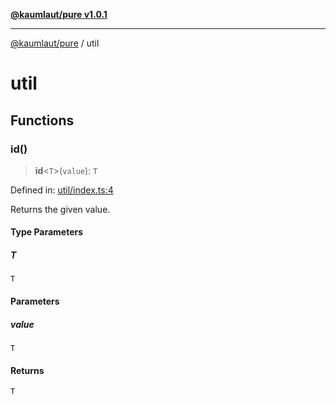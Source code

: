 [**@kaumlaut/pure v1.0.1**](README.md)

---

[@kaumlaut/pure](README.md) / util

# util

## Functions

### id()

> **id**\<`T`\>(`value`): `T`

Defined in: [util/index.ts:4](https://github.com/maxkaemmerer/pure/blob/7e3356f18f266999ec105a0046d52cd83d0e4202/src/util/index.ts#L4)

Returns the given value.

#### Type Parameters

##### T

`T`

#### Parameters

##### value

`T`

#### Returns

`T`
